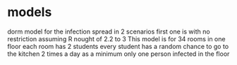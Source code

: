 # models
dorm model for the infection spread in 2 scenarios
first one is with no restriction
assuming R nought of 2.2 to 3
This model is for 34 rooms in one floor each room has 2 students
every student has a random chance to go to the kitchen 2 times a day as a minimum
only one person infected in the floor
